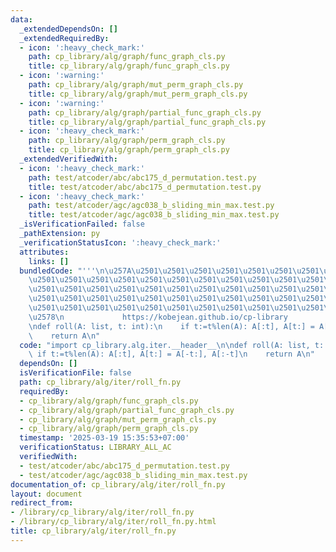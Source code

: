 ```yaml
---
data:
  _extendedDependsOn: []
  _extendedRequiredBy:
  - icon: ':heavy_check_mark:'
    path: cp_library/alg/graph/func_graph_cls.py
    title: cp_library/alg/graph/func_graph_cls.py
  - icon: ':warning:'
    path: cp_library/alg/graph/mut_perm_graph_cls.py
    title: cp_library/alg/graph/mut_perm_graph_cls.py
  - icon: ':warning:'
    path: cp_library/alg/graph/partial_func_graph_cls.py
    title: cp_library/alg/graph/partial_func_graph_cls.py
  - icon: ':heavy_check_mark:'
    path: cp_library/alg/graph/perm_graph_cls.py
    title: cp_library/alg/graph/perm_graph_cls.py
  _extendedVerifiedWith:
  - icon: ':heavy_check_mark:'
    path: test/atcoder/abc/abc175_d_permutation.test.py
    title: test/atcoder/abc/abc175_d_permutation.test.py
  - icon: ':heavy_check_mark:'
    path: test/atcoder/agc/agc038_b_sliding_min_max.test.py
    title: test/atcoder/agc/agc038_b_sliding_min_max.test.py
  _isVerificationFailed: false
  _pathExtension: py
  _verificationStatusIcon: ':heavy_check_mark:'
  attributes:
    links: []
  bundledCode: "'''\n\u257A\u2501\u2501\u2501\u2501\u2501\u2501\u2501\u2501\u2501\u2501\
    \u2501\u2501\u2501\u2501\u2501\u2501\u2501\u2501\u2501\u2501\u2501\u2501\u2501\
    \u2501\u2501\u2501\u2501\u2501\u2501\u2501\u2501\u2501\u2501\u2501\u2501\u2501\
    \u2501\u2501\u2501\u2501\u2501\u2501\u2501\u2501\u2501\u2501\u2501\u2501\u2501\
    \u2501\u2501\u2501\u2501\u2501\u2501\u2501\u2501\u2501\u2501\u2501\u2501\u2501\
    \u2578\n             https://kobejean.github.io/cp-library               \n'''\n\
    \ndef roll(A: list, t: int):\n    if t:=t%len(A): A[:t], A[t:] = A[-t:], A[:-t]\n\
    \    return A\n"
  code: "import cp_library.alg.iter.__header__\n\ndef roll(A: list, t: int):\n   \
    \ if t:=t%len(A): A[:t], A[t:] = A[-t:], A[:-t]\n    return A\n"
  dependsOn: []
  isVerificationFile: false
  path: cp_library/alg/iter/roll_fn.py
  requiredBy:
  - cp_library/alg/graph/func_graph_cls.py
  - cp_library/alg/graph/partial_func_graph_cls.py
  - cp_library/alg/graph/mut_perm_graph_cls.py
  - cp_library/alg/graph/perm_graph_cls.py
  timestamp: '2025-03-19 15:35:53+07:00'
  verificationStatus: LIBRARY_ALL_AC
  verifiedWith:
  - test/atcoder/abc/abc175_d_permutation.test.py
  - test/atcoder/agc/agc038_b_sliding_min_max.test.py
documentation_of: cp_library/alg/iter/roll_fn.py
layout: document
redirect_from:
- /library/cp_library/alg/iter/roll_fn.py
- /library/cp_library/alg/iter/roll_fn.py.html
title: cp_library/alg/iter/roll_fn.py
---
```

